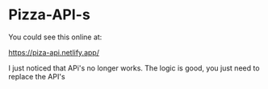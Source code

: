 # Pizza-API-s

You could see this online at:

 https://piza-api.netlify.app/


I just noticed that APi's no longer works. The logic is good, you just need to replace the API's
